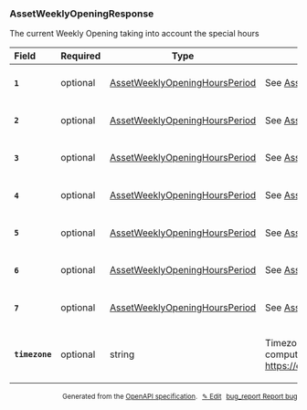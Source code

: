 <!--- This is a generated file, do not edit! -->
<!--- [START woosmap_http_schema_assetweeklyopeningresponse] -->
<h3 class="schema-object" id="AssetWeeklyOpeningResponse">AssetWeeklyOpeningResponse</h3>

The current Weekly Opening taking into account the special hours

| Field                                                                                                               | Required | Type                                                                                            | Description                                                                                                                                                                                                                                                                                                         |
| :------------------------------------------------------------------------------------------------------------------ | -------- | ----------------------------------------------------------------------------------------------- | ------------------------------------------------------------------------------------------------------------------------------------------------------------------------------------------------------------------------------------------------------------------------------------------------------------------- |
| <h4 id="AssetWeeklyOpeningResponse-1" class="add-link schema-object-property-key"><code>1</code></h4>               | optional | [AssetWeeklyOpeningHoursPeriod](#AssetWeeklyOpeningHoursPeriod "AssetWeeklyOpeningHoursPeriod") | See [AssetWeeklyOpeningHoursPeriod](#AssetWeeklyOpeningHoursPeriod "AssetWeeklyOpeningHoursPeriod") for more information.                                                                                                                                                                                           |
| <h4 id="AssetWeeklyOpeningResponse-2" class="add-link schema-object-property-key"><code>2</code></h4>               | optional | [AssetWeeklyOpeningHoursPeriod](#AssetWeeklyOpeningHoursPeriod "AssetWeeklyOpeningHoursPeriod") | See [AssetWeeklyOpeningHoursPeriod](#AssetWeeklyOpeningHoursPeriod "AssetWeeklyOpeningHoursPeriod") for more information.                                                                                                                                                                                           |
| <h4 id="AssetWeeklyOpeningResponse-3" class="add-link schema-object-property-key"><code>3</code></h4>               | optional | [AssetWeeklyOpeningHoursPeriod](#AssetWeeklyOpeningHoursPeriod "AssetWeeklyOpeningHoursPeriod") | See [AssetWeeklyOpeningHoursPeriod](#AssetWeeklyOpeningHoursPeriod "AssetWeeklyOpeningHoursPeriod") for more information.                                                                                                                                                                                           |
| <h4 id="AssetWeeklyOpeningResponse-4" class="add-link schema-object-property-key"><code>4</code></h4>               | optional | [AssetWeeklyOpeningHoursPeriod](#AssetWeeklyOpeningHoursPeriod "AssetWeeklyOpeningHoursPeriod") | See [AssetWeeklyOpeningHoursPeriod](#AssetWeeklyOpeningHoursPeriod "AssetWeeklyOpeningHoursPeriod") for more information.                                                                                                                                                                                           |
| <h4 id="AssetWeeklyOpeningResponse-5" class="add-link schema-object-property-key"><code>5</code></h4>               | optional | [AssetWeeklyOpeningHoursPeriod](#AssetWeeklyOpeningHoursPeriod "AssetWeeklyOpeningHoursPeriod") | See [AssetWeeklyOpeningHoursPeriod](#AssetWeeklyOpeningHoursPeriod "AssetWeeklyOpeningHoursPeriod") for more information.                                                                                                                                                                                           |
| <h4 id="AssetWeeklyOpeningResponse-6" class="add-link schema-object-property-key"><code>6</code></h4>               | optional | [AssetWeeklyOpeningHoursPeriod](#AssetWeeklyOpeningHoursPeriod "AssetWeeklyOpeningHoursPeriod") | See [AssetWeeklyOpeningHoursPeriod](#AssetWeeklyOpeningHoursPeriod "AssetWeeklyOpeningHoursPeriod") for more information.                                                                                                                                                                                           |
| <h4 id="AssetWeeklyOpeningResponse-7" class="add-link schema-object-property-key"><code>7</code></h4>               | optional | [AssetWeeklyOpeningHoursPeriod](#AssetWeeklyOpeningHoursPeriod "AssetWeeklyOpeningHoursPeriod") | See [AssetWeeklyOpeningHoursPeriod](#AssetWeeklyOpeningHoursPeriod "AssetWeeklyOpeningHoursPeriod") for more information.                                                                                                                                                                                           |
| <h4 id="AssetWeeklyOpeningResponse-timezone" class="add-link schema-object-property-key"><code>timezone</code></h4> | optional | string                                                                                          | <div class="nonref-property-description"><p>Timezone for the Opening Hours of an Asset. It is used to compute the <code>open_now</code> property of an asset. see <a href="https://en.wikipedia.org/wiki/List_of_tz_database_time_zones">https://en.wikipedia.org/wiki/List_of_tz_database_time_zones</a></p></div> |

<p style="text-align: right; font-size: smaller;">Generated from the <a data-label="openapi-github" href="https://github.com/woosmap/openapi-specification" title="Woosmap OpenAPI Specification" class="external">OpenAPI specification</a>.
<a data-label="openapi-github-woosmap-http-schema-assetweeklyopeningresponse" data-action="edit" style="margin-left: 5px;" href="https://github.com/woosmap/openapi-specification/blob/main/specification/schemas/AssetWeeklyOpeningResponse.yml" title="Edit on GitHub">✎ Edit</a>
<a data-label="openapi-github-woosmap-http-schema-assetweeklyopeningresponse" data-action="bug" style="margin-left: 5px;" href="https://github.com/woosmap/openapi-specification/issues/new?assignees=&labels=type%3A+bug%2C+triage+me&template=bug_report.md&title=[schemas] Bug - AssetWeeklyOpeningResponse" title="File bug for schemas on GitHub"><span class="material-icons">bug_report</span> Report bug</a>
</p>

<!--- [END woosmap_http_schema_assetweeklyopeningresponse] -->
